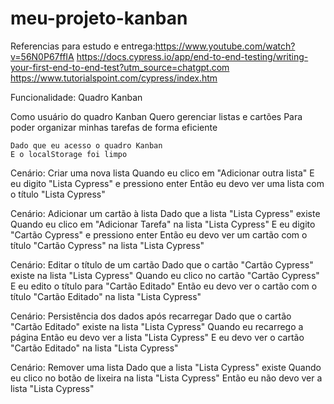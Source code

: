 # meu-projeto-kanban
Referencias para estudo e entrega:https://www.youtube.com/watch?v=56N0P67ffIA
https://docs.cypress.io/app/end-to-end-testing/writing-your-first-end-to-end-test?utm_source=chatgpt.com
https://www.tutorialspoint.com/cypress/index.htm


Funcionalidade: Quadro Kanban

  Como usuário do quadro Kanban
  Quero gerenciar listas e cartões
  Para poder organizar minhas tarefas de forma eficiente
  
    Dado que eu acesso o quadro Kanban
    E o localStorage foi limpo

  Cenário: Criar uma nova lista
    Quando eu clico em "Adicionar outra lista"
    E eu digito "Lista Cypress" e pressiono enter
    Então eu devo ver uma lista com o título "Lista Cypress"

  Cenário: Adicionar um cartão à lista
    Dado que a lista "Lista Cypress" existe
    Quando eu clico em "Adicionar Tarefa" na lista "Lista Cypress"
    E eu digito "Cartão Cypress" e pressiono enter
    Então eu devo ver um cartão com o título "Cartão Cypress" na lista "Lista Cypress"

  Cenário: Editar o título de um cartão
    Dado que o cartão "Cartão Cypress" existe na lista "Lista Cypress"
    Quando eu clico no cartão "Cartão Cypress"
    E eu edito o título para "Cartão Editado"
    Então eu devo ver o cartão com o título "Cartão Editado" na lista "Lista Cypress"

  Cenário: Persistência dos dados após recarregar
    Dado que o cartão "Cartão Editado" existe na lista "Lista Cypress"
    Quando eu recarrego a página
    Então eu devo ver a lista "Lista Cypress"
    E eu devo ver o cartão "Cartão Editado" na lista "Lista Cypress"

  Cenário: Remover uma lista
    Dado que a lista "Lista Cypress" existe
    Quando eu clico no botão de lixeira na lista "Lista Cypress"
    Então eu não devo ver a lista "Lista Cypress"
